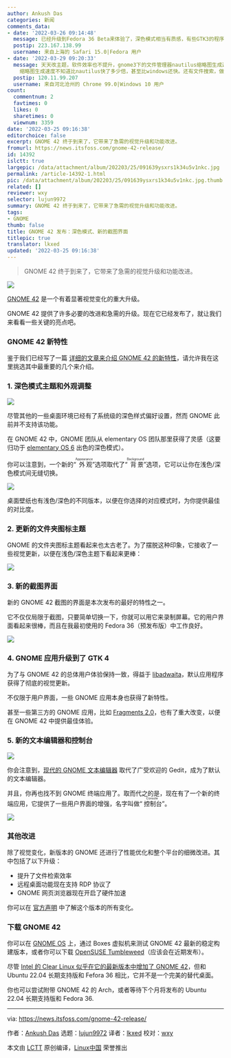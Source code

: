 ```yaml
---
author: Ankush Das
categories: 新闻
comments_data:
- date: '2022-03-26 09:14:48'
  message: 已经升级到Fedora 36 Beta来体验了，深色模式相当有质感，有些GTK3的程序已经支持深色切换了，这才是现在桌面环境应该有的样子
  postip: 223.167.138.99
  username: 来自上海的 Safari 15.0|Fedora 用户
- date: '2022-03-29 09:20:33'
  message: 天天改主题，软件效率也不提升，gnome3下的文件管理器nautilus缩略图生成速度还停留在十年前，反观KDE下的文件管理器Dolphin,
    缩略图生成速度不知道比nautilus快了多少倍，甚至比windows还快。还有文件搜索，做的滥到极致。
  postip: 120.11.99.207
  username: 来自河北沧州的 Chrome 99.0|Windows 10 用户
count:
  commentnum: 2
  favtimes: 0
  likes: 0
  sharetimes: 0
  viewnum: 3359
date: '2022-03-25 09:16:38'
editorchoice: false
excerpt: GNOME 42 终于到来了，它带来了急需的视觉升级和功能改进。
fromurl: https://news.itsfoss.com/gnome-42-release/
id: 14392
islctt: true
largepic: /data/attachment/album/202203/25/091639ysxrs1k34u5v1nkc.jpg
permalink: /article-14392-1.html
pic: /data/attachment/album/202203/25/091639ysxrs1k34u5v1nkc.jpg.thumb.jpg
related: []
reviewer: wxy
selector: lujun9972
summary: GNOME 42 终于到来了，它带来了急需的视觉升级和功能改进。
tags:
- GNOME
thumb: false
title: GNOME 42 发布：深色模式、新的截图界面
titlepic: true
translator: lkxed
updated: '2022-03-25 09:16:38'
---
```



> 
> GNOME 42 终于到来了，它带来了急需的视觉升级和功能改进。
> 
> 
> 


![](/data/attachment/album/202203/25/091639ysxrs1k34u5v1nkc.jpg)


[GNOME 42](https://os.gnome.org/) 是一个有着显著视觉变化的重大升级。


GNOME 42 提供了许多必要的改进和急需的升级。现在它已经发布了，就让我们来看看一些关键的亮点吧。


### GNOME 42 新特性


鉴于我们已经写了一篇 [详细的文章来介绍 GNOME 42 的新特性](/article-14267-1.html)，请允许我在这里挑选其中最重要的几个来介绍。






### 1. 深色模式主题和外观调整


![](/data/attachment/album/202203/25/091639hh2zb2gqe8m8992h.jpg)


尽管其他的一些桌面环境已经有了系统级的深色样式偏好设置，然而 GNOME 此前并不支持该功能。


在 GNOME 42 中，GNOME 团队从 elementary OS 团队那里获得了灵感（这要归功于 [elementary OS 6](https://news.itsfoss.com/elementary-os-6-features/) 出色的深色模式）。


你可以注意到，一个新的“<ruby> 外观 <rt>  Appearance </rt></ruby>”选项取代了“<ruby> 背景 <rt>  Background </rt></ruby>”选项，它可以让你在浅色/深色模式间无缝切换。


![](/data/attachment/album/202203/25/091640tbmvef4h335486i6.jpg)


桌面壁纸也有浅色/深色的不同版本，以便在你选择的对应模式时，为你提供最佳的对比度。


### 2. 更新的文件夹图标主题


GNOME 的文件夹图标主题看起来也太古老了。为了摆脱这种印象，它接收了一些视觉更新，以便在浅色/深色主题下看起来更棒：


![](/data/attachment/album/202203/25/091641k1n1c2ncd2ttt8nv.jpg)


### 3. 新的截图界面


新的 GNOME 42 截图的界面是本次发布的最好的特性之一。


它不仅仅局限于截图，只要简单切换一下，你就可以用它来录制屏幕。它的用户界面看起来很棒，而且在我最初使用的 Fedora 36（预发布版）中工作良好。


![](/data/attachment/album/202203/25/091641mb5b3os1qf2gjd00.jpg)


### 4. GNOME 应用升级到了 GTK 4


为了与 GNOME 42 的总体用户体验保持一致，得益于 [libadwaita](https://news.itsfoss.com/gnome-libadwaita-library/)，默认应用程序获得了彻底的视觉更新。


不仅限于用户界面，一些 GNOME 应用本身也获得了新特性。


甚至一些第三方的 GNOME 应用，比如 [Fragments 2.0](https://news.itsfoss.com/fragments-2-0-release/)，也有了重大改变，以便在 GNOME 42 中提供最佳体验。


### 5. 新的文本编辑器和控制台


![](/data/attachment/album/202203/25/091642s5feewfdmhjefpmo.jpg)


你会注意到，[现代的 GNOME 文本编辑器](/article-14060-1.html) 取代了广受欢迎的 Gedit，成为了默认的文本编辑器。


并且，你再也找不到 GNOME 终端应用了。取而代之的是，现在有了一个新的终端应用，它提供了一些用户界面的增强，名字叫做“<ruby> 控制台 <rt>  Console </rt></ruby>”。


![](/data/attachment/album/202203/25/091643utt3o893rt2te9o5.png)


### 其他改进


除了视觉变化，新版本的 GNOME 还进行了性能优化和整个平台的细微改进。其中包括了以下升级：


* 提升了文件检索效率
* 远程桌面功能现在支持 RDP 协议了
* GNOME 网页浏览器现在开启了硬件加速


你可以在 [官方声明](https://release.gnome.org/42/) 中了解这个版本的所有变化。


### 下载 GNOME 42


你可以在 [GNOME OS](https://itsfoss.com/gnome-os/) 上，通过 Boxes 虚拟机来测试 GNOME 42 最新的稳定构建版本，或者你可以下载 [OpenSUSE Tumbleweed](https://get.opensuse.org/tumbleweed)（应该会在近期发布）。


尽管 [Intel 的 Clear Linux 似乎在它的最新版本中增加了 GNOME 42](https://news.itsfoss.com/clear-linux-gnome-42/)，但和 Ubuntu 22.04 长期支持版和 Fefora 36 相比，它并不是一个完美的替代桌面。


你也可以尝试附带 GNOME 42 的 Arch，或者等待下个月将发布的 Ubuntu 22.04 长期支持版和 Fedora 36.




---


via: <https://news.itsfoss.com/gnome-42-release/>


作者：[Ankush Das](https://news.itsfoss.com/author/ankush/) 选题：[lujun9972](https://github.com/lujun9972) 译者：[lkxed](https://github.com/lkxed) 校对：[wxy](https://github.com/wxy)


本文由 [LCTT](https://github.com/LCTT/TranslateProject) 原创编译，[Linux中国](https://linux.cn/) 荣誉推出